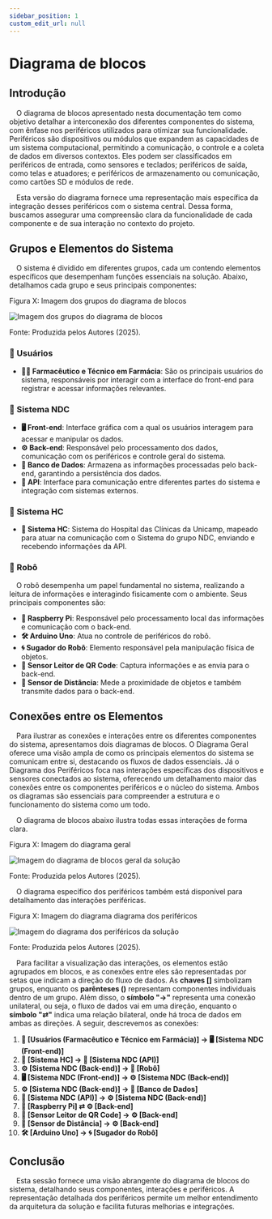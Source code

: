 ```yaml
---
sidebar_position: 1
custom_edit_url: null
---
```


# Diagrama de blocos

## Introdução  
&emsp;O diagrama de blocos apresentado nesta documentação tem como objetivo detalhar a interconexão dos diferentes componentes do sistema, com ênfase nos periféricos utilizados para otimizar sua funcionalidade. Periféricos são dispositivos ou módulos que expandem as capacidades de um sistema computacional, permitindo a comunicação, o controle e a coleta de dados em diversos contextos. Eles podem ser classificados em periféricos de entrada, como sensores e teclados; periféricos de saída, como telas e atuadores; e periféricos de armazenamento ou comunicação, como cartões SD e módulos de rede.

&emsp;Esta versão do diagrama fornece uma representação mais específica da integração desses periféricos com o sistema central. Dessa forma, buscamos assegurar uma compreensão clara da funcionalidade de cada componente e de sua interação no contexto do projeto.

## Grupos e Elementos do Sistema  
&emsp;O sistema é dividido em diferentes grupos, cada um contendo elementos específicos que desempenham funções essenciais na solução. Abaixo, detalhamos cada grupo e seus principais componentes:  

<p style={{textAlign: 'center'}}>Figura X: Imagem dos grupos do diagrama de blocos</p>
<div style={{margin: 25}}>
    <div style={{textAlign: 'center'}}>
        <img src={require("../../../../media/diagramablocos1.png").default} style={{width: 800}} alt="Imagem dos grupos do diagrama de blocos" />
        <br />
    </div>
</div>
<p style={{textAlign: 'center'}}>Fonte: Produzida pelos Autores (2025). </p>

### 👥 Usuários  
- **🧑‍⚕️ Farmacêutico e Técnico em Farmácia**: São os principais usuários do sistema, responsáveis por interagir com a interface do front-end para registrar e acessar informações relevantes.  

### 🔗 Sistema NDC  
- **🖥️ Front-end**: Interface gráfica com a qual os usuários interagem para acessar e manipular os dados.  
- **⚙️ Back-end**: Responsável pelo processamento dos dados, comunicação com os periféricos e controle geral do sistema.  
- **💾 Banco de Dados**: Armazena as informações processadas pelo back-end, garantindo a persistência dos dados.  
- **🔌 API**: Interface para comunicação entre diferentes partes do sistema e integração com sistemas externos.  

### 🔄 Sistema HC  
- **📡 Sistema HC**: Sistema do Hospital das Clínicas da Unicamp, mapeado para atuar na comunicação com o Sistema do grupo NDC, enviando e recebendo informações da API.  

### 🤖 Robô  
&emsp;O robô desempenha um papel fundamental no sistema, realizando a leitura de informações e interagindo fisicamente com o ambiente. Seus principais componentes são:  
- **🍓 Raspberry Pi**: Responsável pelo processamento local das informações e comunicação com o back-end.  
- **🛠️ Arduino Uno**: Atua no controle de periféricos do robô.  
- **🌀 Sugador do Robô**: Elemento responsável pela manipulação física de objetos.  
- **📸 Sensor Leitor de QR Code**: Captura informações e as envia para o back-end.  
- **📏 Sensor de Distância**: Mede a proximidade de objetos e também transmite dados para o back-end.  

## Conexões entre os Elementos  

&emsp;Para ilustrar as conexões e interações entre os diferentes componentes do sistema, apresentamos dois diagramas de blocos. O Diagrama Geral oferece uma visão ampla de como os principais elementos do sistema se comunicam entre si, destacando os fluxos de dados essenciais. Já o Diagrama dos Periféricos foca nas interações específicas dos dispositivos e sensores conectados ao sistema, oferecendo um detalhamento maior das conexões entre os componentes periféricos e o núcleo do sistema. Ambos os diagramas são essenciais para compreender a estrutura e o funcionamento do sistema como um todo.

&emsp;O diagrama de blocos abaixo ilustra todas essas interações de forma clara. 

<p style={{textAlign: 'center'}}>Figura X: Imagem do diagrama geral</p>
<div style={{margin: 25}}>
    <div style={{textAlign: 'center'}}>
        <img src={require("../../../../media/diagramablocos2.png").default} style={{width: 800}} alt="Imagem do diagrama de blocos geral da solução" />
        <br />
    </div>
</div>
<p style={{textAlign: 'center'}}>Fonte: Produzida pelos Autores (2025). </p>

&emsp;O diagrama específico dos periféricos também está disponível para detalhamento das interações periféricas. 

<p style={{textAlign: 'center'}}>Figura X: Imagem do diagrama diagrama dos periféricos</p>
<div style={{margin: 25}}>
    <div style={{textAlign: 'center'}}>
        <img src={require("../../../../media/diagramablocos3.png").default} style={{width: 800}} alt="Imagem do diagrama dos periféricos da solução" />
        <br />
    </div>
</div>
<p style={{textAlign: 'center'}}>Fonte: Produzida pelos Autores (2025). </p>

&emsp;Para facilitar a visualização das interações, os elementos estão agrupados em blocos, e as conexões entre eles são representadas por setas que indicam a direção do fluxo de dados. As **chaves []** simbolizam grupos, enquanto os **parênteses ()** representam componentes individuais dentro de um grupo. Além disso, o **símbolo "→"** representa uma conexão unilateral, ou seja, o fluxo de dados vai em uma direção, enquanto o **símbolo "⇄"** indica uma relação bilateral, onde há troca de dados em ambas as direções. A seguir, descrevemos as conexões:  

1. **👥 [Usuários (Farmacêutico e Técnico em Farmácia)] → 🖥️ [Sistema NDC (Front-end)]**  
2. **📡 [Sistema HC] → 🔌 [Sistema NDC (API)]**  
3. **⚙️ [Sistema NDC (Back-end)] → 🤖 [Robô]**  
4. **🖥️ [Sistema NDC (Front-end)] → ⚙️ [Sistema NDC (Back-end)]**  
5. **⚙️ [Sistema NDC (Back-end)] → 💾 [Banco de Dados]**  
6. **🔌 [Sistema NDC (API)] → ⚙️ [Sistema NDC (Back-end)]**  
7. **🍓 [Raspberry Pi] ⇄ ⚙️ [Back-end]**  
8. **📸 [Sensor Leitor de QR Code] → ⚙️ [Back-end]**  
9. **📏 [Sensor de Distância] → ⚙️ [Back-end]**  
10. **🛠️ [Arduino Uno] → 🌀 [Sugador do Robô]**  

## Conclusão  
&emsp;Esta sessão fornece uma visão abrangente do diagrama de blocos do sistema, detalhando seus componentes, interações e periféricos. A representação detalhada dos periféricos permite um melhor entendimento da arquitetura da solução e facilita futuras melhorias e integrações. 


